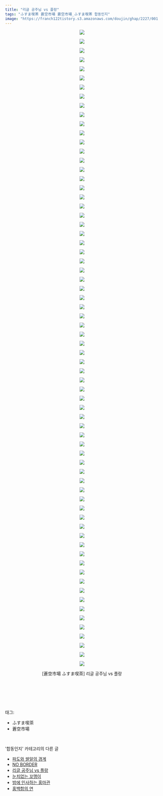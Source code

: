 ```yaml
---
title: "리글 공주님 vs 플랑"
tags: "ふすま喫茶 蒼空市場 蒼空市場_ふすま喫茶 합동인지"
image: "https://franch122tistory.s3.amazonaws.com/doujin/ghap/2227/001.jpg"
---
```

<div class="article">
<p style="text-align: center; clear: none; float: none;"><img src="{{ site.imgserver8 }}/ghap/2227/001.jpg"/></p>
<p style="text-align: center; clear: none; float: none;"><img src="{{ site.imgserver8 }}/ghap/2227/002.jpg"/></p>
<p style="text-align: center; clear: none; float: none;"><img src="{{ site.imgserver8 }}/ghap/2227/003.jpg"/></p>
<p style="text-align: center; clear: none; float: none;"><img src="{{ site.imgserver8 }}/ghap/2227/004.jpg"/></p>
<p style="text-align: center; clear: none; float: none;"><img src="{{ site.imgserver8 }}/ghap/2227/005.jpg"/></p>
<p style="text-align: center; clear: none; float: none;"><img src="{{ site.imgserver8 }}/ghap/2227/006.jpg"/></p>
<p style="text-align: center; clear: none; float: none;"><img src="{{ site.imgserver8 }}/ghap/2227/007.jpg"/></p>
<p style="text-align: center; clear: none; float: none;"><img src="{{ site.imgserver8 }}/ghap/2227/008.jpg"/></p>
<p style="text-align: center; clear: none; float: none;"><img src="{{ site.imgserver8 }}/ghap/2227/009.jpg"/></p>
<p style="text-align: center; clear: none; float: none;"><img src="{{ site.imgserver8 }}/ghap/2227/010.jpg"/></p>
<p style="text-align: center; clear: none; float: none;"><img src="{{ site.imgserver8 }}/ghap/2227/011.jpg"/></p>
<p style="text-align: center; clear: none; float: none;"><img src="{{ site.imgserver8 }}/ghap/2227/012.jpg"/></p>
<p style="text-align: center; clear: none; float: none;"><img src="{{ site.imgserver8 }}/ghap/2227/013.jpg"/></p>
<p style="text-align: center; clear: none; float: none;"><img src="{{ site.imgserver8 }}/ghap/2227/014.jpg"/></p>
<p style="text-align: center; clear: none; float: none;"><img src="{{ site.imgserver8 }}/ghap/2227/015.jpg"/></p>
<p style="text-align: center; clear: none; float: none;"><img src="{{ site.imgserver8 }}/ghap/2227/016.jpg"/></p>
<p style="text-align: center; clear: none; float: none;"><img src="{{ site.imgserver8 }}/ghap/2227/017.jpg"/></p>
<p style="text-align: center; clear: none; float: none;"><img src="{{ site.imgserver8 }}/ghap/2227/018.jpg"/></p>
<p style="text-align: center; clear: none; float: none;"><img src="{{ site.imgserver8 }}/ghap/2227/019.jpg"/></p>
<p style="text-align: center; clear: none; float: none;"><img src="{{ site.imgserver8 }}/ghap/2227/020.jpg"/></p>
<p style="text-align: center; clear: none; float: none;"><img src="{{ site.imgserver8 }}/ghap/2227/021.jpg"/></p>
<p style="text-align: center; clear: none; float: none;"><img src="{{ site.imgserver8 }}/ghap/2227/022.jpg"/></p>
<p style="text-align: center; clear: none; float: none;"><img src="{{ site.imgserver8 }}/ghap/2227/023.jpg"/></p>
<p style="text-align: center; clear: none; float: none;"><img src="{{ site.imgserver8 }}/ghap/2227/024.jpg"/></p>
<p style="text-align: center; clear: none; float: none;"><img src="{{ site.imgserver8 }}/ghap/2227/025.jpg"/></p>
<p style="text-align: center; clear: none; float: none;"><img src="{{ site.imgserver8 }}/ghap/2227/026.jpg"/></p>
<p style="text-align: center; clear: none; float: none;"><img src="{{ site.imgserver8 }}/ghap/2227/027.jpg"/></p>
<p style="text-align: center; clear: none; float: none;"><img src="{{ site.imgserver8 }}/ghap/2227/028.jpg"/></p>
<p style="text-align: center; clear: none; float: none;"><img src="{{ site.imgserver8 }}/ghap/2227/029.jpg"/></p>
<p style="text-align: center; clear: none; float: none;"><img src="{{ site.imgserver8 }}/ghap/2227/030.jpg"/></p>
<p style="text-align: center; clear: none; float: none;"><img src="{{ site.imgserver8 }}/ghap/2227/031.jpg"/></p>
<p style="text-align: center; clear: none; float: none;"><img src="{{ site.imgserver8 }}/ghap/2227/032.jpg"/></p>
<p style="text-align: center; clear: none; float: none;"><img src="{{ site.imgserver8 }}/ghap/2227/033.jpg"/></p>
<p style="text-align: center; clear: none; float: none;"><img src="{{ site.imgserver8 }}/ghap/2227/034.jpg"/></p>
<p style="text-align: center; clear: none; float: none;"><img src="{{ site.imgserver8 }}/ghap/2227/035.jpg"/></p>
<p style="text-align: center; clear: none; float: none;"><img src="{{ site.imgserver8 }}/ghap/2227/036.jpg"/></p>
<p style="text-align: center; clear: none; float: none;"><img src="{{ site.imgserver8 }}/ghap/2227/037.jpg"/></p>
<p style="text-align: center; clear: none; float: none;"><img src="{{ site.imgserver8 }}/ghap/2227/038.jpg"/></p>
<p style="text-align: center; clear: none; float: none;"><img src="{{ site.imgserver8 }}/ghap/2227/039.jpg"/></p>
<p style="text-align: center; clear: none; float: none;"><img src="{{ site.imgserver8 }}/ghap/2227/040.jpg"/></p>
<p style="text-align: center; clear: none; float: none;"><img src="{{ site.imgserver8 }}/ghap/2227/041.jpg"/></p>
<p style="text-align: center; clear: none; float: none;"><img src="{{ site.imgserver8 }}/ghap/2227/042.jpg"/></p>
<p style="text-align: center; clear: none; float: none;"><img src="{{ site.imgserver8 }}/ghap/2227/043.jpg"/></p>
<p style="text-align: center; clear: none; float: none;"><img src="{{ site.imgserver8 }}/ghap/2227/044.jpg"/></p>
<p style="text-align: center; clear: none; float: none;"><img src="{{ site.imgserver8 }}/ghap/2227/045.jpg"/></p>
<p style="text-align: center; clear: none; float: none;"><img src="{{ site.imgserver8 }}/ghap/2227/046.jpg"/></p>
<p style="text-align: center; clear: none; float: none;"><img src="{{ site.imgserver8 }}/ghap/2227/047.jpg"/></p>
<p style="text-align: center; clear: none; float: none;"><img src="{{ site.imgserver8 }}/ghap/2227/048.jpg"/></p>
<p style="text-align: center; clear: none; float: none;"><img src="{{ site.imgserver8 }}/ghap/2227/049.jpg"/></p>
<p style="text-align: center; clear: none; float: none;"><img src="{{ site.imgserver8 }}/ghap/2227/050.jpg"/></p>
<p style="text-align: center; clear: none; float: none;"><img src="{{ site.imgserver8 }}/ghap/2227/051.jpg"/></p>
<p style="text-align: center; clear: none; float: none;"><img src="{{ site.imgserver8 }}/ghap/2227/052.jpg"/></p>
<p style="text-align: center; clear: none; float: none;"><img src="{{ site.imgserver8 }}/ghap/2227/053.jpg"/></p>
<p style="text-align: center; clear: none; float: none;"><img src="{{ site.imgserver8 }}/ghap/2227/054.jpg"/></p>
<p style="text-align: center; clear: none; float: none;"><img src="{{ site.imgserver8 }}/ghap/2227/055.jpg"/></p>
<p style="text-align: center; clear: none; float: none;"><img src="{{ site.imgserver8 }}/ghap/2227/056.jpg"/></p>
<p style="text-align: center; clear: none; float: none;"><img src="{{ site.imgserver8 }}/ghap/2227/057.jpg"/></p>
<p style="text-align: center; clear: none; float: none;"><img src="{{ site.imgserver8 }}/ghap/2227/058.jpg"/></p>
<p style="text-align: center; clear: none; float: none;"><img src="{{ site.imgserver8 }}/ghap/2227/059.jpg"/></p>
<p style="text-align: center; clear: none; float: none;"><img src="{{ site.imgserver8 }}/ghap/2227/060.jpg"/></p>
<p style="text-align: center; clear: none; float: none;"><img src="{{ site.imgserver8 }}/ghap/2227/061.jpg"/></p>
<p style="text-align: center; clear: none; float: none;"><img src="{{ site.imgserver8 }}/ghap/2227/062.jpg"/></p>
<p style="text-align: center; clear: none; float: none;"><img src="{{ site.imgserver8 }}/ghap/2227/063.jpg"/></p>
<p style="text-align: center; clear: none; float: none;"><img src="{{ site.imgserver8 }}/ghap/2227/064.jpg"/></p>
<p style="text-align: center; clear: none; float: none;"><img src="{{ site.imgserver8 }}/ghap/2227/065.jpg"/></p>
<p style="text-align: center; clear: none; float: none;"><img src="{{ site.imgserver8 }}/ghap/2227/066.jpg"/></p>
<p style="text-align: center; clear: none; float: none;"><img src="{{ site.imgserver8 }}/ghap/2227/067.jpg"/></p>
<p style="text-align: center; clear: none; float: none;"><img src="{{ site.imgserver8 }}/ghap/2227/068.jpg"/></p>
<p style="text-align: center; clear: none; float: none;"><img src="{{ site.imgserver8 }}/ghap/2227/069.jpg"/></p>
<p style="text-align: center; clear: none; float: none;"><img src="{{ site.imgserver8 }}/ghap/2227/070.jpg"/></p>
<p style="text-align: center; clear: none; float: none;">[蒼空市場 ふすま喫茶] 리글 공주님 vs 플랑</p>
<p style="text-align: center; clear: none; float: none;"><br/></p>
<p><br/></p>
</div><br/>
<div class="tagTrail">
<p>태그: </p>
<ul>
<li>ふすま喫茶</li>
<li>蒼空市場</li>
</ul>
</div><br/>
<div class="another">
<p>'합동인지' 카테고리의 다른 글</p>
<ul>
<li><a href="/ghap_2250">파도와 쌀알의 경계</a></li>
<li><a href="/ghap_2245">NO BORDER</a></li>
<li><a href="/ghap_2227">리글 공주님 vs 플랑</a></li>
<li><a href="/ghap_2210">눈치없는 꼬맹이</a></li>
<li><a href="/ghap_2188">밤에 인사하는 홍마관</a></li>
<li><a href="/ghap_2165">홍백합의 연</a></li>
</ul>
</div><br/>
<div class="cb_module cb_fluid">
<div class="cb_wrt cb_profile">
</div><!-- commentList close -->
</div><br/>
